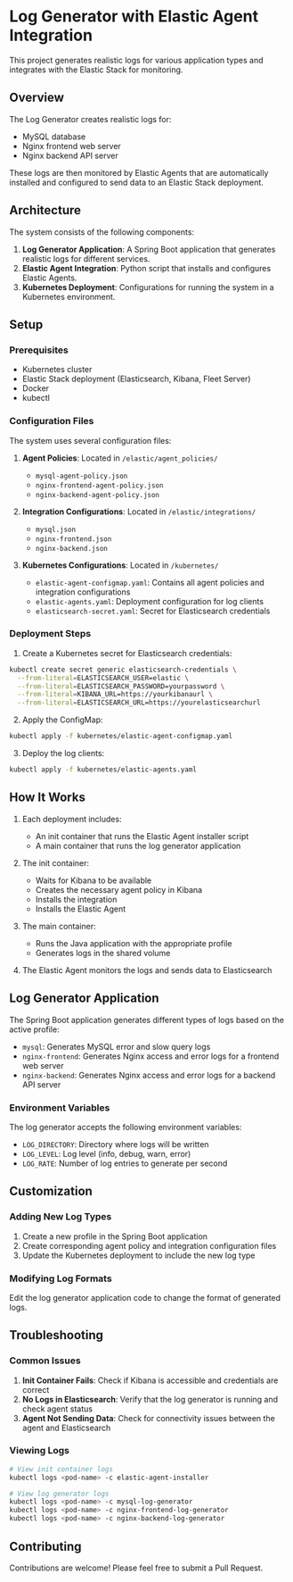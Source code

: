 # Log Generator with Elastic Agent Integration

This project generates realistic logs for various application types and integrates with the Elastic Stack for monitoring.

## Overview

The Log Generator creates realistic logs for:
- MySQL database
- Nginx frontend web server
- Nginx backend API server

These logs are then monitored by Elastic Agents that are automatically installed and configured to send data to an Elastic Stack deployment.

## Architecture

The system consists of the following components:

1. **Log Generator Application**: A Spring Boot application that generates realistic logs for different services.
2. **Elastic Agent Integration**: Python script that installs and configures Elastic Agents.
3. **Kubernetes Deployment**: Configurations for running the system in a Kubernetes environment.

## Setup

### Prerequisites

- Kubernetes cluster
- Elastic Stack deployment (Elasticsearch, Kibana, Fleet Server)
- Docker
- kubectl

### Configuration Files

The system uses several configuration files:

1. **Agent Policies**: Located in `/elastic/agent_policies/`
   - `mysql-agent-policy.json`
   - `nginx-frontend-agent-policy.json`
   - `nginx-backend-agent-policy.json`

2. **Integration Configurations**: Located in `/elastic/integrations/`
   - `mysql.json`
   - `nginx-frontend.json`
   - `nginx-backend.json`

3. **Kubernetes Configurations**: Located in `/kubernetes/`
   - `elastic-agent-configmap.yaml`: Contains all agent policies and integration configurations
   - `elastic-agents.yaml`: Deployment configuration for log clients
   - `elasticsearch-secret.yaml`: Secret for Elasticsearch credentials

### Deployment Steps

1. Create a Kubernetes secret for Elasticsearch credentials:

```bash
kubectl create secret generic elasticsearch-credentials \
  --from-literal=ELASTICSEARCH_USER=elastic \
  --from-literal=ELASTICSEARCH_PASSWORD=yourpassword \
  --from-literal=KIBANA_URL=https://yourkibanaurl \
  --from-literal=ELASTICSEARCH_URL=https://yourelasticsearchurl
```

2. Apply the ConfigMap:

```bash
kubectl apply -f kubernetes/elastic-agent-configmap.yaml
```

3. Deploy the log clients:

```bash
kubectl apply -f kubernetes/elastic-agents.yaml
```

## How It Works

1. Each deployment includes:
   - An init container that runs the Elastic Agent installer script
   - A main container that runs the log generator application

2. The init container:
   - Waits for Kibana to be available
   - Creates the necessary agent policy in Kibana
   - Installs the integration
   - Installs the Elastic Agent

3. The main container:
   - Runs the Java application with the appropriate profile
   - Generates logs in the shared volume

4. The Elastic Agent monitors the logs and sends data to Elasticsearch

## Log Generator Application

The Spring Boot application generates different types of logs based on the active profile:

- `mysql`: Generates MySQL error and slow query logs
- `nginx-frontend`: Generates Nginx access and error logs for a frontend web server
- `nginx-backend`: Generates Nginx access and error logs for a backend API server

### Environment Variables

The log generator accepts the following environment variables:

- `LOG_DIRECTORY`: Directory where logs will be written
- `LOG_LEVEL`: Log level (info, debug, warn, error)
- `LOG_RATE`: Number of log entries to generate per second

## Customization

### Adding New Log Types

1. Create a new profile in the Spring Boot application
2. Create corresponding agent policy and integration configuration files
3. Update the Kubernetes deployment to include the new log type

### Modifying Log Formats

Edit the log generator application code to change the format of generated logs.

## Troubleshooting

### Common Issues

1. **Init Container Fails**: Check if Kibana is accessible and credentials are correct
2. **No Logs in Elasticsearch**: Verify that the log generator is running and check agent status
3. **Agent Not Sending Data**: Check for connectivity issues between the agent and Elasticsearch

### Viewing Logs

```bash
# View init container logs
kubectl logs <pod-name> -c elastic-agent-installer

# View log generator logs
kubectl logs <pod-name> -c mysql-log-generator
kubectl logs <pod-name> -c nginx-frontend-log-generator
kubectl logs <pod-name> -c nginx-backend-log-generator
```

## Contributing

Contributions are welcome! Please feel free to submit a Pull Request. 